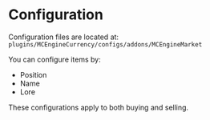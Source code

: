 # Configuration

Configuration files are located at:  
`plugins/MCEngineCurrency/configs/addons/MCEngineMarket`

You can configure items by:

- Position  
- Name  
- Lore

These configurations apply to both buying and selling.

